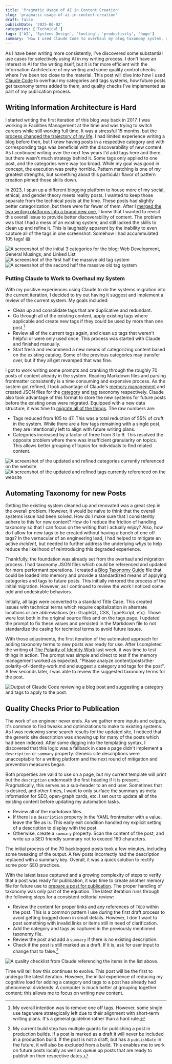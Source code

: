 ```yaml
---
title: 'Pragmatic Usage of AI in Content Creation'
slug: 'pragmatic-usage-of-ai-in-content-creation'
draft: false
publishDate: '2025-06-02'
categories: ['Technical']
tags: ['AI', 'Systems Design', 'tooling', 'productivity', 'hugo']
summary: 'How I used Claude Code to overhaul my blog taxonomy system, automate content categorization, and implement quality checks for my writing workflow.'
---
```

As I have been writing more consistently, I've discovered some substantial use cases for selectively using AI in my writing process. I don't have an interest in AI for the writing itself, but it is far more efficient with the Information Architecture of my writing and some quality control checks where I've been too close to the material. This post will dive into how I used [Claude Code](https://docs.anthropic.com/en/docs/claude-code/overview) to overhaul my categories and tags systems, how future posts get taxonomy terms added to them, and quality checks I've implemented as part of my publication process.

## Writing Information Architecture is Hard
I started writing the first iteration of this blog way back in 2017. I was working in Facilities Management at the time and was trying to switch careers while still working full time. It was a stressful 15 months, but the [process changed the trajectory of my life](/blog/the-439-day-journey-that-changed-my-life/). I had limited experience writing a blog before then, but I knew having posts in a respective category and with corresponding tags was beneficial with the discoverability of new content. As I continued writing over the next few years I'd add tags here and there, but there wasn't much strategy behind it. Some tags only applied to one post, and the categories were way too broad. While my goal was good in concept, the execution was pretty horrible. Pattern matching is one of my greatest strengths, but something about this particular flavor of pattern creation pinned those skills down.

In 2023, I spun up a different blogging platform to house more of my social, ethical, and gender theory meets reality posts. I wanted to keep those separate from the technical posts at the time. These posts had slightly better categorization, but there were far fewer of them. After I [merged the two writing platforms into a brand new one](/blog/how-i-combined-two-blogging-platforms-in-20-hours/), I knew that I wanted to revisit this overall issue to provide better discoverability of content. The problem was that I had a mess of an existing system, and still lacked the skills to clean up and refine it. This is laughably apparent by the inability to even capture all of the tags in one screenshot. Somehow I had accummulated 105 tags! 😱

![A screenshot of the initial 3 categories for the blog: Web Development, General Musings, and Linked List](images/old-categories.jpeg#center)
![A screenshot of the first half the massive old tag system](images/old-tags-part-1.jpeg#center)
![A screenshot of the second half the massive old tag system](images/old-tags-part-2.jpeg#center)

### Putting Claude to Work to Overhaul my System
With my positive experiences using Claude to do the systems migration into the current iteration, I decided to try out having it suggest and implement a review of the current system. My goals included:

* Clean up and consolidate tags that are duplicative and redundant.
* Go through all of the existing content, apply existing tags where applicable and create new tags if they could be used by more than one post.[^1]
* Review all of the current tags again, and clean up tags that weren't helpful or were only used once. This process was started with Claude and finished manually.
* Start fresh and recommend a new means of categorizing content based on the existing catalog. Some of the previous categories may transfer over, but if they all get revamped that was fine.

I got to work writing some prompts and cranking through the roughly 70 posts of content already in the system. Reading Markdown files and parsing frontmatter consistently is a time consuming and expensive process. As the system got refined, I took advantage of Claude's [memory management](https://docs.anthropic.com/en/docs/claude-code/memory) and created JSON files for the [category](https://github.com/entorenee/skyler-lemay-blog/blob/main/.claude/category-taxonomy.json) and [tag](https://github.com/entorenee/skyler-lemay-blog/blob/main/.claude/tag-taxonomy.json) taxonomy respectively. Claude also took advantage of this format to store the new systems for future posts before the existing ones were migrated. Equipped with a new data structure, it was time to [migrate all of the things](https://github.com/entorenee/skyler-lemay-blog/pull/2). The raw numbers are:

* Tags reduced from 105 to 47. This was a total reduction of 55% of cruft in the system. While there are a few tags remaining with a single post, they are intentionally left to align with future writing plans.
* Categories increased by a factor of three from 3 to 9. This resolved the opposite problem where there was insufficient granularity on topics. This allows better grouping of topics for individuals to find related content.

![A screenshot of the updated and refined categories currently referenced on the website](images/updated-categories.jpeg#center)
![A screenshot of the updated and refined tags currently referenced on the website](images/updated-tags.jpeg#center)

## Automating Taxonomy for new Posts
Getting the existing system cleaned up and renovated was a great step in the overall problem. However, it would be naïve to think that the overall systems issue had been solved. How do I make sure that I consistently adhere to this for new content? How do I reduce the friction of handling taxonomy so that I can focus on the writing that I actually enjoy? Also, how do I allow for new tags to be created without having a bunch of one off tags? In the vernacular of an engineering lead, I had helped to mitigate an active _incident_, but needed to further address the underlying _whys_ to help reduce the likelihood of reintroducing this degraded experience.

Thankfully, the foundation was already set from the overhaul and migration process. I had taxonomy JSON files which could be referenced and updated for more performant operations. I created a [Blog Taxonomy Guide](https://github.com/entorenee/skyler-lemay-blog/blob/main/.claude/blog-taxonomy-guide.md) file that could be loaded into memory and provide a standardized means of applying categories and tags to future posts. This initially mirrored the process of the initial migration. However, as I continued to review the work I noticed some odd and undesirable behaviors.

Initially, all tags were converted to a standard Title Case. This created issues with technical terms which require capitalization in alternate locations or are abbreviations (ex: GraphQL, CSS, TypeScript, etc). Those were lost both in the original source files and on the tags page. I updated the prompt to fix these values and persisted in the Markdown file to not standardize the casing for technical terms to avoid future issues.

With those adjustments, the first iteration of the automated approach for adding taxonomy terms to new posts was ready for use. After I completed the writing of  [The Polarity of Identity Work](/blog/the-polarity-of-identity-work/) last week, it was time to test things in action. The prompt was simple and direct to test if the memory management worked as expected. "Please analyze content/posts/the-polarity-of-identity-work.md and suggest a category and tags for the post". A few seconds later, I was able to review the suggested taxonomy terms for the post.

![Output of Claude Code reviewing a blog post and suggesting a category and tags to apply to the post.](images/auto-taxonomy.jpeg#center)

## Quality Checks Prior to Publication
The work of an engineer never ends. As we gather more inputs and outputs, it's common to find tweaks and optimizations to make to existing systems. As I was reviewing some search results for the updated site, I noticed that the generic site description was showing up for many of the posts which had been indexed. After some digging into the templating syntax, I discovered that this logic was a fallback in case a page didn't implement a `description` or `summary` property. Generic site descriptions were unacceptable for a writing platform and the next round of mitigation and prevention measures began.

Both properties are valid to use on a page, but my current template will print out the `description` underneath the first heading if it is present. Pragmatically, this serves as a sub-header to an end user. Sometimes that is desired, and other times, I want to only surface the summary as meta information for SEO, open-graph cards, etc. I set out to update all of the existing content before updating my automation tasks.

* Review all of the markdown files.
* If there is a `description` property in the YAML frontmatter with a value, leave the file as is. This early exit condition handled my explicit setting of a description to display with the post.
* Otherwise, create a `summary` property. Scan the content of the post, and write up a SEO friendly summary not to exceed 160 characters.

The initial process of the 70 backlogged posts took a few minutes, including some tweaking of the output. A few posts incorrectly had the description replaced with a summary key. Overall, it was a quick solution to rectify some poor SEO practices.

With the latest issue captured and a growing complexity of steps to verify that a post was ready for publication, it was time to create another memory file for future use to [prepare a post for publication](https://github.com/entorenee/skyler-lemay-blog/blob/main/.claude/prepare-post-for-publication.md). The proper handling of taxonomy was only part of the equation. The latest iteration runs through the following steps for a consistent editorial review:

* Review the content for proper links and any references of `TODO` within the post. This is a common pattern I use during the first draft process to avoid getting bogged down in small details. However, I don't want to post something with invalid links or items still in need of clarification.
* Add the category and tags as captured in the previously mentioned taxonomy file.
* Review the post and add a `summary` if there is no existing description.
* Check if the post is still marked as a draft. If it is, ask for user input to change that to false.[^2]

![A quality checklist from Claude referencing the items in the list above.](images/quality-checklist.jpeg)

Time will tell how this continues to evolve. This post will be the first to undergo the latest iteration. However, the initial experience of reducing my cognitive load for adding a category and tags to a post has already had phenomenal dividends. A computer is much better at grouping together content; this allows me to focus on writing new content.

[^1]: My overall intention was to remove one off tags. However, some single use tags were strategically left due to their alignment with short-term writing plans. It's a general guideline rather than a hard rule.
[^2]: My current build step has multiple guards for publishing a post in production builds. If a post is marked as a draft it will never be included in a production build. If the post is not a draft, but has a `publishDate` in the future, it will also be excluded from a build. This enables me to work on future posts locally as well as queue up posts that are ready to publish on their respective dates.
